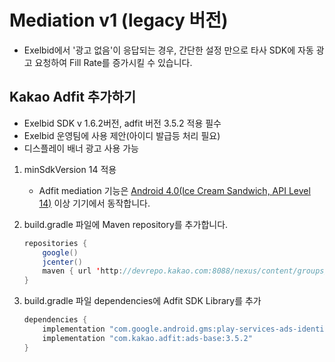 # Mediation v1 (legacy 버전)
- Exelbid에서 '광고 없음'이 응답되는 경우, 간단한 설정 만으로 타사 SDK에 자동 광고 요청하여 Fill Rate를 증가시킬 수 있습니다.

## Kakao Adfit 추가하기
- Exelbid SDK v 1.6.2버전, adfit 버전 3.5.2 적용 필수<br>
- Exelbid 운영팀에 사용 제안(아이디 발급등 처리 필요)<br>
- 디스플레이 배너 광고 사용 가능
1. minSdkVersion 14 적용 
    - Adfit mediation 기능은 <a href="https://developer.android.com/about/versions/android-4.0">Android 4.0(Ice Cream Sandwich, API Level 14)</a> 이상 기기에서 동작합니다.

2. build.gradle 파일에 Maven repository를 추가합니다.
    ```java
    repositories {
        google()
        jcenter()
        maven { url 'http://devrepo.kakao.com:8088/nexus/content/groups/public/' }
    }
    ```
3. build.gradle 파일 dependencies에 Adfit SDK Library를 추가
    ```java
    dependencies {
        implementation "com.google.android.gms:play-services-ads-identifier:17.0.0"
        implementation "com.kakao.adfit:ads-base:3.5.2"
    }
    ```
    
